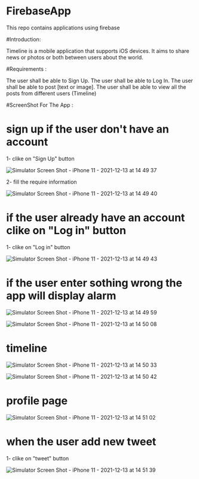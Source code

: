 # FirebaseApp
This repo contains applications using firebase 




#Introduction: 

Timeline is a mobile application that supports iOS devices. It aims to share news or photos or both between users about the world.

#Requirements :

The user shall be able to Sign Up.
The user shall be able to Log In.
The user shall be able to post [text or image].
The user shall be able to view all the posts from different users (Timeline) 

#ScreenShot For The App :

# sign up if the user don't have an account 

1- clike on "Sign Up" button 

![Simulator Screen Shot - iPhone 11 - 2021-12-13 at 14 49 37](https://user-images.githubusercontent.com/92252929/145807528-98fd69b1-e79a-429a-a5ea-e435735a83e8.png)



2- fill the require information

![Simulator Screen Shot - iPhone 11 - 2021-12-13 at 14 49 40](https://user-images.githubusercontent.com/92252929/145807540-1bf53100-9069-4acb-bae5-f40a3a3ece6d.png)


# if the user already have an account clike on "Log in" button

1- clike on "Log in" button 


![Simulator Screen Shot - iPhone 11 - 2021-12-13 at 14 49 43](https://user-images.githubusercontent.com/92252929/145807562-08601476-3a3f-4983-a8dd-5367dac331d7.png)


# if the user enter sothing wrong the app will display alarm 

![Simulator Screen Shot - iPhone 11 - 2021-12-13 at 14 49 59](https://user-images.githubusercontent.com/92252929/145807577-a70ad833-f16a-4feb-af6e-2a951eb4efc8.png)


![Simulator Screen Shot - iPhone 11 - 2021-12-13 at 14 50 08](https://user-images.githubusercontent.com/92252929/145807583-ef5ae81b-7e37-45ed-b622-da5ad2588677.png)


# timeline 

![Simulator Screen Shot - iPhone 11 - 2021-12-13 at 14 50 33](https://user-images.githubusercontent.com/92252929/145807836-dbe3a460-5421-482a-aa40-a60907882e03.png)


![Simulator Screen Shot - iPhone 11 - 2021-12-13 at 14 50 42](https://user-images.githubusercontent.com/92252929/145807846-1e89ad88-d5ca-49fd-93ba-42926a3949b1.png)


# profile page 

![Simulator Screen Shot - iPhone 11 - 2021-12-13 at 14 51 02](https://user-images.githubusercontent.com/92252929/145807713-5457ba4b-9b22-4a91-b031-e976d2e97e4b.png)


# when the user add new tweet 
1- clike on "tweet" button

![Simulator Screen Shot - iPhone 11 - 2021-12-13 at 14 51 39](https://user-images.githubusercontent.com/92252929/145807630-45d8622c-9e99-4cc4-8d22-fdd67567c7bc.png)



